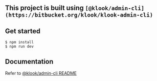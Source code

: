 ## This project is built using `[@klook/admin-cli](https://bitbucket.org/klook/klook-admin-cli)`

## Get started 

```shell
$ npm install
$ npm run dev
```

## Documentation 

Refer to [@klook/admin-cli README](https://bitbucket.org/klook/klook-admin-cli/src/master/README.md)
